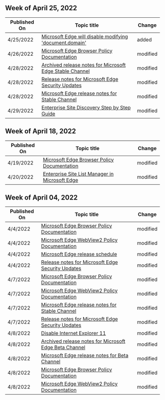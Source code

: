 <!-- This file is generated automatically each week. Changes made to this file will be overwritten.-->



## Week of April 25, 2022


| Published On |Topic title | Change |
|------|------------|--------|
| 4/25/2022 | [Microsoft Edge will disable modifying 'document.domain'](/DeployEdge/edge-learnmore-origin-keyed-agent-cluster) | added |
| 4/26/2022 | [Microsoft Edge Browser Policy Documentation](/DeployEdge/microsoft-edge-policies) | modified |
| 4/28/2022 | [Archived release notes for Microsoft Edge Stable Channel](/DeployEdge/microsoft-edge-relnote-archive-stable-channel) | modified |
| 4/28/2022 | [Release notes for Microsoft Edge Security Updates](/DeployEdge/microsoft-edge-relnotes-security) | modified |
| 4/28/2022 | [Microsoft Edge release notes for Stable Channel](/DeployEdge/microsoft-edge-relnote-stable-channel) | modified |
| 4/29/2022 | [Enterprise Site Discovery Step by Step Guide](/DeployEdge/edge-ie-mode-site-discovery) | modified |


## Week of April 18, 2022


| Published On |Topic title | Change |
|------|------------|--------|
| 4/19/2022 | [Microsoft Edge Browser Policy Documentation](/DeployEdge/microsoft-edge-policies) | modified |
| 4/20/2022 | [Enterprise Site List Manager in Microsoft Edge ](/DeployEdge/edge-ie-mode-site-list-manager) | modified |


## Week of April 04, 2022


| Published On |Topic title | Change |
|------|------------|--------|
| 4/4/2022 | [Microsoft Edge Browser Policy Documentation](/DeployEdge/microsoft-edge-policies) | modified |
| 4/4/2022 | [Microsoft Edge WebView2 Policy Documentation](/DeployEdge/microsoft-edge-webview-policies) | modified |
| 4/4/2022 | [Microsoft Edge release schedule](/DeployEdge/microsoft-edge-release-schedule) | modified |
| 4/4/2022 | [Release notes for Microsoft Edge Security Updates](/DeployEdge/microsoft-edge-relnotes-security) | modified |
| 4/7/2022 | [Microsoft Edge Browser Policy Documentation](/DeployEdge/microsoft-edge-policies) | modified |
| 4/7/2022 | [Microsoft Edge WebView2 Policy Documentation](/DeployEdge/microsoft-edge-webview-policies) | modified |
| 4/7/2022 | [Microsoft Edge release notes for Stable Channel](/DeployEdge/microsoft-edge-relnote-stable-channel) | modified |
| 4/7/2022 | [Release notes for Microsoft Edge Security Updates](/DeployEdge/microsoft-edge-relnotes-security) | modified |
| 4/8/2022 | [Disable Internet Explorer 11](/DeployEdge/edge-ie-disable-ie11) | modified |
| 4/8/2022 | [Archived release notes for Microsoft Edge Beta Channel](/DeployEdge/microsoft-edge-relnote-archive-beta-channel) | modified |
| 4/8/2022 | [Microsoft Edge release notes for Beta Channel](/DeployEdge/microsoft-edge-relnote-beta-channel) | modified |
| 4/8/2022 | [Microsoft Edge Browser Policy Documentation](/DeployEdge/microsoft-edge-policies) | modified |
| 4/8/2022 | [Microsoft Edge WebView2 Policy Documentation](/DeployEdge/microsoft-edge-webview-policies) | modified |
